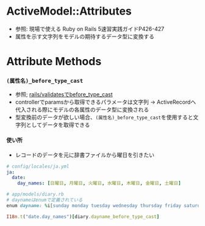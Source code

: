 # ActiveModel::Attributes
- 参照: 現場で使える Ruby on Rails 5速習実践ガイドP426-427
- 属性を示す文字列をモデルの期待するデータ型に変換する

# Attribute Methods
### `(属性名)_before_type_cast`
- 参照; [rails/validatesでbefore_type_cast](https://dora.bk.tsukuba.ac.jp/~takeuchi/?%E3%82%BD%E3%83%95%E3%83%88%E3%82%A6%E3%82%A7%E3%82%A2%2Frails%2Fvalidates%E3%81%A7before_type_cast)
- controllerでparamsから取得できるパラメータは文字列 -> ActiveRecordへ代入される際にモデルの各属性のデータ型に変換される
- 型変換前のデータが欲しい場合、`(属性名)_before_type_cast`を使用すると文字列としてデータを取得できる

#### 使い所
- レコードのデータを元に辞書ファイルから曜日を引きたい
```yml
# config/locales/ja.yml
ja:
  date:
    day_names: [日曜日, 月曜日, 火曜日, 水曜日, 木曜日, 金曜日, 土曜日]
```
```ruby
# app/models/diary.rb
# daynameはenumで定義されている
enum dayname: %i[sunday monday tuesday wednesday thursday friday saturday]
```
```ruby
I18n.t("date.day_names")[diary.dayname_before_type_cast]
```
